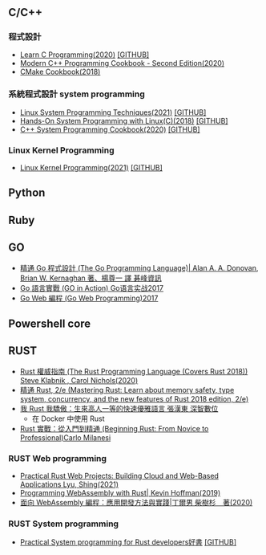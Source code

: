 #


## C/C++
### 程式設計
- [Learn C Programming(2020)](https://www.packtpub.com/product/learn-c-programming/9781789349917)  [[GITHUB]](https://github.com/packtpublishing/learn-c-programming)
- [Modern C++ Programming Cookbook - Second Edition(2020)](https://www.packtpub.com/product/modern-c-programming-cookbook-second-edition/9781800208988)
- [CMake Cookbook(2018)](https://www.packtpub.com/product/cmake-cookbook/9781788470711)

### 系統程式設計 system programming
- [Linux System Programming Techniques(2021)](https://www.packtpub.com/product/linux-system-programming-techniques/9781789951288)  [[GITHUB]](https://github.com/PacktPublishing/Linux-System-Programming-Techniques)
- [Hands-On System Programming with Linux(C)(2018)](https://www.packtpub.com/product/hands-on-system-programming-with-linux/9781788998475)  [[GITHUB]](https://github.com/packtpublishing/hands-on-system-programming-with-linux)
- [C++ System Programming Cookbook(2020)](https://www.packtpub.com/product/c-system-programming-cookbook/9781838646554)  [[GITHUB]](https://github.com/PacktPublishing/C-System-Programming-Cookbook)

### Linux Kernel Programming
- [Linux Kernel Programming(2021)](https://www.packtpub.com/product/linux-kernel-programming/9781789953435)  [[GITHUB]](https://github.com/PacktPublishing/Linux-Kernel-Programming)

## Python
## Ruby

## GO
- [精通 Go 程式設計 (The Go Programming Language)| Alan A. A. Donovan, Brian W. Kernaghan 著、楊尊一 譯 碁峰資訊](https://www.tenlong.com.tw/products/9789864761333)
- [Go 語言實戰 (GO in Action) Go语言实战2017]()
- [Go Web 編程 (Go Web Programming)2017](https://www.tenlong.com.tw/products/9787115322470)
## Powershell core

## RUST
- [Rust 權威指南 (The Rust Programming Language (Covers Rust 2018)) Steve Klabnik , Carol Nichols(2020) ](https://www.tenlong.com.tw/products/9787121387067)
- [精通 Rust, 2/e (Mastering Rust: Learn about memory safety, type system, concurrency, and the new features of Rust 2018 edition, 2/e)](https://www.tenlong.com.tw/products/9787115552549)
- [我 Rust 我驕傲：生來高人一等的快速優雅語言 張漢東 深智數位](https://www.tenlong.com.tw/products/9789869772617)
  - 在 Docker 中使用 Rust 
- [Rust 實戰：從入門到精通 (Beginning Rust: From Novice to Professional)Carlo Milanesi](https://www.tenlong.com.tw/products/9787111683674) 
### RUST Web programming 
- [Practical Rust Web Projects: Building Cloud and Web-Based Applications Lyu, Shing(2021)](https://www.tenlong.com.tw/products/9781484265888)
- [Programming WebAssembly with Rust| Kevin Hoffman(2019)](https://www.tenlong.com.tw/products/9781680506365)
- [面向 WebAssembly 編程：應用開發方法與實踐|丁爾男 柴樹杉　著(2020)](https://www.tenlong.com.tw/products/9787111669241)
### RUST System programming
- [Practical System programming for Rust developers好書](https://www.packtpub.com/product/practical-system-programming-for-rust-developers/9781800560963)  [[GITHUB]](https://github.com/PacktPublishing/Practical-System-Programming-for-Rust-Developers)
